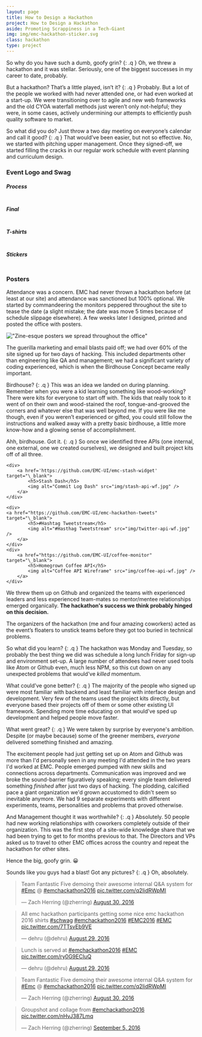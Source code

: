 ```yaml
---
layout: page
title: How to Design a Hackathon
project: How to Design a Hackathon
aside: Promoting Scrappiness in a Tech-Giant
img: img/emc-hackathon-sticker.svg
class: hackathon
type: project
---
```


So why do you have such a dumb, goofy grin?
{: .q }
Oh, we threw a hackathon and it was stellar. Seriously, one of the biggest successes in my career to date, probably.

But a hackathon? That’s a little played, isn’t it?
{: .q }
Probably. But a lot of the people we worked with had never attended one, or had even worked at a start-up. We were transitioning over to agile and new web frameworks and the old CYOA waterfall methods just weren’t only not-helpful; they were, in some cases, actively undermining our attempts to efficiently push quality software to market.

So what did you do? Just throw a two day meeting on everyone’s calendar and call it good?
{: .q }
That would’ve been easier, but  not so effective. No, we started with pitching upper management. Once they signed-off, we started filling the cracks in our regular work schedule with event planning and curriculum design.

### Event Logo and Swag
<div class="wide tile-2 align-top" markdown="0">
    <div>
        <h5>Process</h5>
        <img src="img/logo-process.jpg" alt="" />
    </div>
    <div>
        <h5>Final</h5>
        <img src="img/logo-final.jpg" alt="" />
    </div>
    <div>
        <h5>T-shirts</h5>
        <img src="img/logo-tshirt.jpg" alt="" />
        </div>
    <div>
        <h5>Stickers</h5>
        <img src="img/logo-stickers.jpg" alt="" />
    </div>
</div>

### Posters
Attendance was a concern. EMC had never thrown a hackathon before (at least at our site) and attendance was sanctioned but 100% optional. We started by commandeering the monitors peppered throughout the site to tease the date (a slight mistake; the date was move 5 times because of schedule slippage elsewhere). A few weeks later I designed, printed and posted the office with posters.

!["Zine-esque posters we spread throughout the office"](img/posters.jpg)

The guerilla marketing and email blasts paid off; we had over 60% of the site signed up for two days of hacking. This included departments other than engineering like QA and management; we had a significant variety of coding experienced, which is when the Birdhouse Concept became really important.

Birdhouse?
{: .q }
This was an idea we landed on during planning. Remember when you were a kid learning something like wood-working? There were kits for everyone to start off with. The kids that really took to it went of on their own and wood-stained the roof, tongue-and-grooved the corners and whatever else that was well beyond me. If you were like me though, even if you weren’t experienced or gifted, you could still follow the instructions and walked away with a pretty basic birdhouse, a little more know-how and a glowing sense of accomplishment.

Ahh, birdhouse. Got it.
{: .q }
So once we identified three APIs (one internal, one external, one we created ourselves), we designed and built project kits off of all three.

<div class="wide tile-3 align-top" markdown="0">

    <div>
        <a href='https://github.com/EMC-UI/emc-stash-widget' target="\_blank">
            <h5>Stash Dash</h5>
            <img alt="Commit Log Dash" src="img/stash-api-wf.jpg" />
        </a>
    </div>

    <div>
    <a href="https://github.com/EMC-UI/emc-hackathon-tweets" target="\_blank">
            <h5>#Hashtag Tweetstream</h5>
            <img alt="#Hasthag Tweetstream" src="img/twitter-api-wf.jpg" />
        </a>
    </div>
    <div>
        <a href="https://github.com/EMC-UI/coffee-monitor" target="\_blank">
            <h5>Homegrown Coffee API</h5>
            <img alt="Coffee API Wireframe" src="img/coffee-api-wf.jpg" />
        </a>
    </div>
</div>

We threw them up on Github and organized the teams with experienced leaders and less experienced team-mates so mentor/mentee relationships emerged organically. **The hackathon's success we think probably hinged on this decision.**

The organizers of the hackathon (me and four amazing coworkers) acted as the event’s floaters to unstick teams before they got too buried in technical problems.

So what did you learn?
{: .q }
The hackathon was Monday and Tuesday, so probably the best thing we did was schedule a long lunch Friday for sign-up and environment set-up. A large number of attendees had never used tools like Atom or Github even, much less NPM, so this cut down on any unexpected problems that would’ve _killed_ momentum.

What could’ve gone better?
{: .q }
The majority of the people who signed up were most familiar with backend and least familiar with interface design and development. Very few of the teams used the project kits directly, but everyone based their projects off of them or some other existing UI framework. Spending more time educating on that would’ve sped up development and helped people move faster.

What went great?
{: .q }
We were taken by surprise by everyone's ambition. Despite (or maybe because) some of the greener members, _everyone_ delivered something finished and amazing.

The excitement people had just getting set up on Atom and Github was more than I'd personally seen in any meeting I'd attended in the two years I'd worked at EMC. People emerged pumped with new skills and connections across departments. Communication was improved and we broke the sound-barrier figuratively speaking; every single team delivered something _finished_ after just two days of hacking. The plodding, calcified pace a giant organization we'd grown accustomed to didn't seem so inevitable anymore. We had 9 separate experiments with different experiments, teams, personalities and problems that proved otherwise.

And Management thought it was worthwhile?
{: .q }
Absolutely. 50 people had new working relationships with coworkers completely outside of their organization. This was the first step of a site-wide knowledge share that we had been trying to get to for months previous to that. The Directors and VPs asked us to travel to other EMC offices across the country and repeat the hackathon for other sites.

Hence the big, goofy grin. 😀

Sounds like you guys had a blast! Got any pictures?
{: .q }
Oh, absolutely.

<blockquote class="twitter-tweet" data-lang="en"><p lang="en" dir="ltr">Team Fantastic Five demoing their awesome internal Q&amp;A system for <a href="https://twitter.com/hashtag/Emc?src=hash">#Emc</a> @ <a href="https://twitter.com/hashtag/emchackathon2016?src=hash">#emchackathon2016</a> <a href="https://t.co/q2IidRWpMI">pic.twitter.com/q2IidRWpMI</a></p>&mdash; Zach Herring (@zherring) <a href="https://twitter.com/zherring/status/770755715229097984">August 30, 2016</a></blockquote>
<script async src="//platform.twitter.com/widgets.js" charset="utf-8"></script>

<blockquote class="twitter-tweet" data-lang="en"><p lang="en" dir="ltr">All emc hackathon participants getting some nice emc hackathon 2016 shirts  <a href="https://twitter.com/hashtag/schwag?src=hash">#schwag</a> <a href="https://twitter.com/hashtag/emchackathon2016?src=hash">#emchackathon2016</a> <a href="https://twitter.com/hashtag/EMC2016?src=hash">#EMC2016</a> <a href="https://twitter.com/hashtag/EMC?src=hash">#EMC</a> <a href="https://t.co/7TTsvEb9VE">pic.twitter.com/7TTsvEb9VE</a></p>&mdash; dehru (@dehru) <a href="https://twitter.com/dehru/status/770305999131508736">August 29, 2016</a></blockquote>
<script async src="//platform.twitter.com/widgets.js" charset="utf-8"></script>

<blockquote class="twitter-tweet" data-lang="en"><p lang="en" dir="ltr">Lunch is served at <a href="https://twitter.com/hashtag/emchackathon2016?src=hash">#emchackathon2016</a> <a href="https://twitter.com/hashtag/EMC?src=hash">#EMC</a> <a href="https://t.co/ry0G9ECIuQ">pic.twitter.com/ry0G9ECIuQ</a></p>&mdash; dehru (@dehru) <a href="https://twitter.com/dehru/status/770324855254200320">August 29, 2016</a></blockquote>
<script async src="//platform.twitter.com/widgets.js" charset="utf-8"></script>

<blockquote class="twitter-tweet" data-lang="en"><p lang="en" dir="ltr">Team Fantastic Five demoing their awesome internal Q&amp;A system for <a href="https://twitter.com/hashtag/Emc?src=hash">#Emc</a> @ <a href="https://twitter.com/hashtag/emchackathon2016?src=hash">#emchackathon2016</a> <a href="https://t.co/q2IidRWpMI">pic.twitter.com/q2IidRWpMI</a></p>&mdash; Zach Herring (@zherring) <a href="https://twitter.com/zherring/status/770755715229097984">August 30, 2016</a></blockquote>
<script async src="//platform.twitter.com/widgets.js" charset="utf-8"></script>

<blockquote class="twitter-tweet" data-lang="en"><p lang="en" dir="ltr">Groupshot and collage from <a href="https://twitter.com/hashtag/emchackathon2016?src=hash">#emchackathon2016</a> <a href="https://t.co/nHvJ387Lmq">pic.twitter.com/nHvJ387Lmq</a></p>&mdash; Zach Herring (@zherring) <a href="https://twitter.com/zherring/status/772893448420544512">September 5, 2016</a></blockquote>
<script async src="//platform.twitter.com/widgets.js" charset="utf-8"></script>
